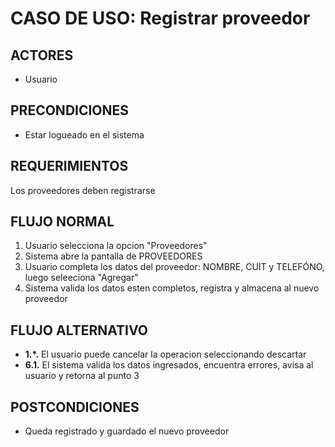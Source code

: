# CASO DE USO: Registrar proveedor

## ACTORES
- Usuario

## PRECONDICIONES
- Estar logueado en el sistema

## REQUERIMIENTOS
Los proveedores deben registrarse

## FLUJO NORMAL
1. Usuario selecciona la opcion "Proveedores"
2. Sistema abre la pantalla de PROVEEDORES
3. Usuario completa los datos del proveedor: NOMBRE, CUIT y TELEFÓNO, luego seleeciona "Agregar"
4. Sistema valida los datos esten completos, registra y almacena al nuevo proveedor

## FLUJO ALTERNATIVO
- **1.*.** El usuario puede cancelar la operacion seleccionando descartar
- **6.1.** El sistema valida los datos ingresados, encuentra errores, avisa al usuario y retorna al punto 3

## POSTCONDICIONES
- Queda registrado y guardado el nuevo proveedor
